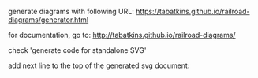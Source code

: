 generate diagrams with following URL:
https://tabatkins.github.io/railroad-diagrams/generator.html

for documentation, go to:
http://tabatkins.github.io/railroad-diagrams/

check 'generate code for standalone SVG'

add next line to the top of the generated svg document:

<?xml-stylesheet type="text/css" href="style.css" ?>
